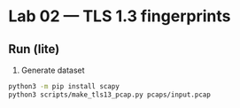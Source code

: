 # Lab 02 — TLS 1.3 fingerprints

## Run (lite)
1) Generate dataset
```bash
python3 -m pip install scapy
python3 scripts/make_tls13_pcap.py pcaps/input.pcap

